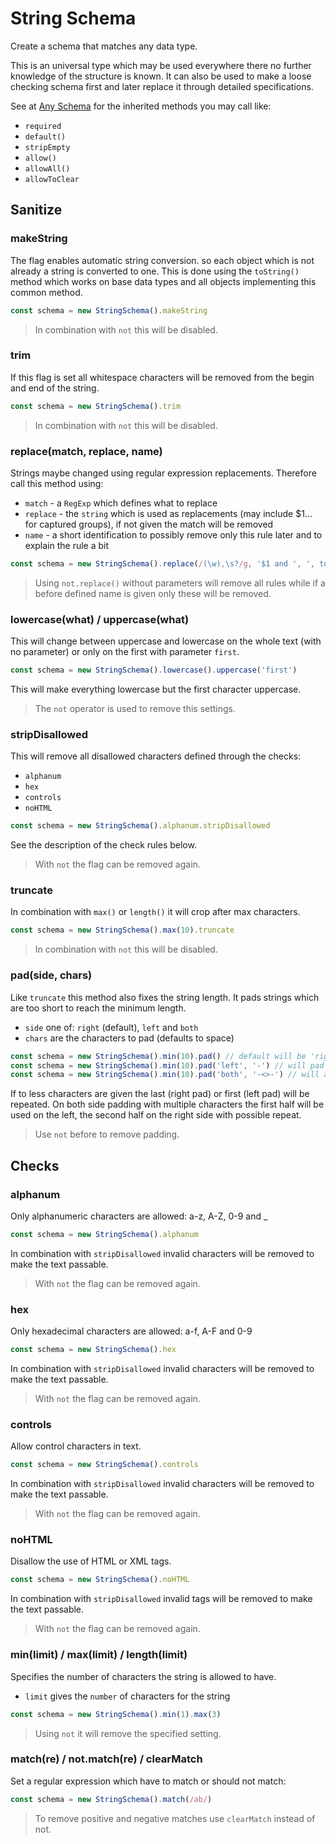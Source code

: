 # String Schema

Create a schema that matches any data type.

This is an universal type which may be used everywhere there no further knowledge
of the structure is known. It can also be used to make a loose checking schema
first and later replace it through detailed specifications.

See at [Any Schema](any.md) for the inherited methods you may call like:
- `required`
- `default()`
- `stripEmpty`
- `allow()`
- `allowAll()`
- `allowToClear`

## Sanitize

### makeString

The flag enables automatic string conversion. so each object which is not already
a string is converted to one. This is done using the `toString()` method which
works on base data types and all objects implementing this common method.

```js
const schema = new StringSchema().makeString
```

> In combination with `not` this will be disabled.

### trim

If this flag is set all whitespace characters will be removed from the begin and
end of the string.

```js
const schema = new StringSchema().trim
```

> In combination with `not` this will be disabled.

### replace(match, replace, name)

Strings maybe changed using regular expression replacements. Therefore call this
method using:
- `match` - a `RegExp` which defines what to replace
- `replace` - the `string` which is used as replacements (may include $1... for captured
  groups), if not given the match will be removed
- `name` - a short identification to possibly remove only this rule later and to
  explain the rule a bit

```js
const schema = new StringSchema().replace(/(\w),\s?/g, '$1 and ', ', to and')
```

> Using `not.replace()` without parameters will remove all rules while if a before
> defined name is given only these will be removed.

### lowercase(what) / uppercase(what)

This will change between uppercase and lowercase on the whole text (with no parameter)
or only on the first with parameter `first`.

```js
const schema = new StringSchema().lowercase().uppercase('first')
```

This will make everything lowercase but the first character uppercase.

> The `not` operator is used to remove this settings.

### stripDisallowed

This will remove all disallowed characters defined through the checks:
- `alphanum`
- `hex`
- `controls`
- `noHTML`

```js
const schema = new StringSchema().alphanum.stripDisallowed
```

See the description of the check rules below.

> With `not` the flag can be removed again.

### truncate

In combination with `max()` or `length()` it will crop after max characters.

```js
const schema = new StringSchema().max(10).truncate
```

> In combination with `not` this will be disabled.

### pad(side, chars)

Like `truncate` this method also fixes the string length. It pads strings which are
too short to reach the minimum length.
- `side` one of: `right` (default), `left` and `both`
- `chars` are the characters to pad (defaults to space)

```js
const schema = new StringSchema().min(10).pad() // default will be 'right' with spaces
const schema = new StringSchema().min(10).pad('left', '-') // will pad with dashes
const schema = new StringSchema().min(10).pad('both', '-<>-') // will add ---< and >---
```

If to less characters are given the last (right pad) or first (left pad) will be
repeated. On both side padding with multiple characters the first half will be used
on the left, the second half on the right side with possible repeat.

> Use `not` before to remove padding.

## Checks

### alphanum

Only alphanumeric characters are allowed: a-z, A-Z, 0-9 and _

```js
const schema = new StringSchema().alphanum
```

In combination with `stripDisallowed` invalid characters will be removed to make
the text passable.

> With `not` the flag can be removed again.

### hex

Only hexadecimal characters are allowed: a-f, A-F and 0-9

```js
const schema = new StringSchema().hex
```

In combination with `stripDisallowed` invalid characters will be removed to make
the text passable.

> With `not` the flag can be removed again.

### controls

Allow control characters in text.

```js
const schema = new StringSchema().controls
```

In combination with `stripDisallowed` invalid characters will be removed to make
the text passable.

> With `not` the flag can be removed again.

### noHTML

Disallow the use of HTML or XML tags.

```js
const schema = new StringSchema().noHTML
```

In combination with `stripDisallowed` invalid tags will be removed to make
the text passable.

> With `not` the flag can be removed again.

### min(limit) / max(limit) / length(limit)

Specifies the number of characters the string is allowed to have.
- `limit` gives the `number` of characters for the string

```js
const schema = new StringSchema().min(1).max(3)
```

> Using `not` it will remove the specified setting.

### match(re) / not.match(re) / clearMatch

Set a regular expression which have to match or should not match:

```js
const schema = new StringSchema().match(/ab/)
```

> To remove positive and negative matches use `clearMatch` instead of not.
